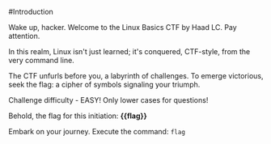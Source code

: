 #Introduction

Wake up, hacker. Welcome to the Linux Basics CTF by Haad LC. Pay attention.

In this realm, Linux isn't just learned; it's conquered, CTF-style, from the very command line.

The CTF unfurls before you, a labyrinth of challenges. To emerge victorious, seek the flag: a cipher of symbols signaling your triumph.

Challenge difficulty - EASY! Only lower cases for questions!

Behold, the flag for this initiation: **{{flag}}**

Embark on your journey. Execute the command:
`flag`
 
